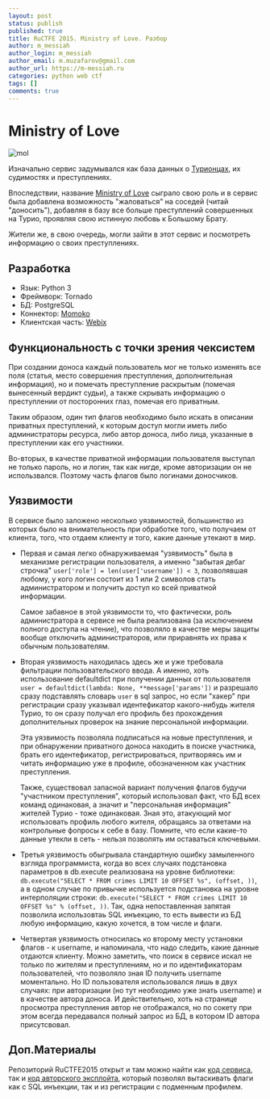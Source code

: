 ```yaml
---
layout: post
status: publish
published: true
title: RuCTFE 2015. Ministry of Love. Разбор
author: m_messiah
author_login: m_messiah
author_email: m.muzafarov@gmail.com
author_url: https://m-messiah.ru
categories: python web ctf
tags: []
comments: true
---
```


# Ministry of Love

![mol](https://github.com/HackerDom/ructfe-2015/raw/master/static/static/logos/mol.png)

<!--more-->

Изначально сервис задумывался как база данных о [Турионцах](https://ructf.org/e/2015/legend.html), их судимостях и преступлениях.

Впоследствии, название [Ministry of Love](https://en.wikipedia.org/wiki/Ministries_of_Nineteen_Eighty-Four#Ministry_of_Love) сыграло свою роль и в сервис была добавлена возможность "жаловаться" на соседей (читай "доносить"), добавляя в базу все больше преступлений совершенных на Турио, проявляя свою истинную любовь к Большому Брату.

Жители же, в свою очередь, могли зайти в этот сервис и посмотреть информацию о своих преступлениях.

## Разработка

+   Язык: Python 3
+   Фреймворк: Tornado
+   БД: PostgreSQL
+   Коннектор: [Momoko](https://github.com/FSX/momoko)
+   Клиентская часть: [Webix](http://webix.com)

## Функциональность с точки зрения чексистем

При создании доноса каждый пользователь мог не только изменять все поля (статья, место совершения преступления, дополнительная информация), но и помечать преступление раскрытым (помечая вынесенный вердикт судьи), а также скрывать информацию о преступлении от посторонних глаз, помечая его приватным.

Таким образом, один тип флагов необходимо было искать в описании приватных преступлений, к которым доступ могли иметь либо администраторы ресурса, либо автор доноса, либо лица, указанные в преступлении как его участники.


Во-вторых, в качестве приватной информации пользователя выступал не только пароль, но и логин, так как нигде, кроме авторизации он не использвался. Поэтому часть флагов было логинами доносчиков.

## Уязвимости

В сервисе было заложено несколько уязвимостей, большинство из которых было на внимательность при обработке того, что получаем от клиента, того, что отдаем клиенту и того, какие данные утекают в мир.

+   Первая и самая легко обнаруживаемая "узявимость" была в механизме регистрации пользователя, а именно "забытая дебаг строчка"
    `user['role'] = len(user['username']) < 3`, позволявшая любому, у кого логин состоит из 1 или 2 символов стать администратором и получить доступ ко всей приватной информации.

    Самое забавное в этой уязвимости то, что фактически, роль администратора в сервисе не была реализована (за исключением полного доступа на чтение), что позволяло в качестве меры защиты вообще отключить администраторов, или приравнять их права к обычным пользователям.

+   Вторая уязвимость находилась здесь же и уже требовала фильтрации пользовательского ввода.
    А именно, хоть использование defaultdict при получении данных от пользователя `user = defaultdict(lambda: None, **message['params'])`
    и разрешало сразу подставлять словарь `user` в sql запрос, но если "хакер" при регистрации сразу указывал идентефикатор какого-нибудь жителя Турио,
    то он сразу получал его профиль без прохождения дополнительных проверок на знание персональной информации.

    Эта уязвимость позволяла подписаться на новые преступления, и при обнаружении приватного доноса находить в поиске участника, брать его идентефикатор, регистрироваться, притворяясь им и читать информацию уже в профиле, обозначенном как участник преступления.

    Также, существовал запасной вариант получения флагов будучи "участником преступления", который использовал факт, что БД всех команд одинаковая, а значит и "персональная информация" жителей Турио - тоже одинаковая. Зная это, атакующий мог использовать профиль любого жителя, обращаясь за ответами на контрольные фопросы к себе в базу. Помните, что если какие-то данные утекли в сеть - нельзя позволять им оставаться ключевыми.


+   Третья уязвимость обыгрывала стандартную ошибку замыленного взгляда программиста, когда во всех случаях подстановка параметров в db.execute реализована на уровне библиотеки:
    `db.execute("SELECT * FROM crimes LIMIT 10 OFFSET %s", (offset, ))`, а в одном случае по привычке используется подстановка на уровне интерполяции строки:
    `db.execute("SELECT * FROM crimes LIMIT 10 OFFSET %s" % (offset, ))`. Так, одна непоставленная запятая позволила использовтаь SQL инъекцию, то есть вывести из БД любую информацию, какую хочется, в том числе и флаги.

+   Четвертая уязвимость относилась ко второму месту установки флагов - к username, и напоминала, что надо следить, какие данные отдаются клиенту.
    Можно заметить, что поиск в сервисе искал не только по жителям и преступлениям, но и по идентификаторам пользователей, что позволяло зная ID получить username моментально.
    Но ID пользователя использовался лишь в двух случаях: при авторизации (но тут необходимо уже знать username) и в качестве автора доноса.
    И действительно, хоть на странице просмотра преступления автор не отображался, но по сокету при этом всегда передавался полный запрос из БД, в котором ID автора присутсвовал.



## Доп.Материалы

Репозиторий RuCTFE2015 открыт и там можно найти как [код сервиса](https://github.com/HackerDom/ructfe-2015/tree/master/services/mol/service), так и [код авторского эксплойта](https://github.com/HackerDom/ructfe-2015/blob/master/sploits/mol/mol_sploit.py), который позволял вытаскивать флаги как с SQL инъекции, так и из регистрации с подменным профилем.















